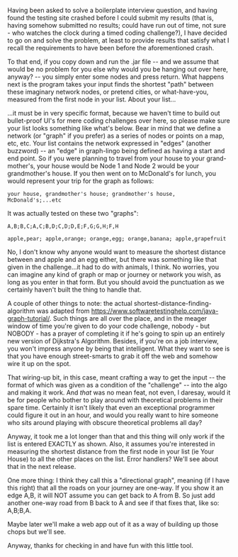 Having been asked to solve a boilerplate interview question, and having found the testing site crashed before
I could submit my results (that is, having somehow submitted no results; could have run out of time, 
not sure - who watches the clock during a timed coding challenge?), I have decided to go on and solve the problem,
at least to provide results that satisfy what I recall the requirements to have been before the aforementioned
crash.

To that end, if you copy down and run the .jar file -- and we assume that would be no problem for you else why would you
be hanging out over here, anyway? -- you simply enter some nodes and press return.  What happens next is 
the program takes your input finds the shortest "path" between these imaginary network nodes, or pretend cities,
or what-have-you, measured from the first node in your list. About your list...

...it must  be in very specific format, because we haven't time to build out bullet-proof UI's for mere coding
challenges over here, so please make sure your list looks something like what's below.  Bear in mind that we define
a network (or "graph" if you prefer) as a series of nodes or points on a map, etc, etc.  Your list contains
the network expressed in "edges" (another buzzword) -- an "edge" in graph-lingo being defined as having a start and
end point.  So if you were planning to travel from your house to your grand-mother's, your house would be Node 1 and
Node 2 would be your grandmother's house.  If you then went on to McDonald's for lunch, you would represent your
trip for the graph as follows:

`your house, grandmother's house; grandmother's house, McDonald's;...etc`

It was actually tested on these two "graphs":

`A,B;B,C;A,C;B,D;C,D;D,E;F,G;G,H;F,H`

`apple,pear; apple,orange; orange,egg; orange,banana; apple,grapefruit`

No, I don't know why anyone would want to measure the shortest distance between and apple and an egg either, but
there was something like that given in the challenge...it had to do with animals, I think.  No worries, 
you can imagine any kind of graph  or map or journey or network you wish, as long as you enter in that form. But you should avoid the punctuation as we certainly haven't built the thing to handle that.

A couple of other things to note: the actual shortest-distance-finding-algorithm was adapted from 
https://www.softwaretestinghelp.com/java-graph-tutorial/. Such things are all over the place, and 
in the meager window of time you're given to do your code challenge, nobody - but NOBODY - has a prayer of 
completing it if he's going to spin up an entirely new version of Dijkstra's Algorithm.  Besides, 
if you're on a job interview, you won't impress anyone by being that intelligent.  What they want to see is that
you have enough street-smarts to grab it off the web and somehow wire it up on the spot.

That wiring-up bit, in this case, meant crafting a way to get the input -- the format of which was given as a condition
of the "challenge" -- into the algo and making it work.  And _that_ was no mean feat, not even, I daresay, would it be for people who
bother to play around with theoretical problems in their spare time.  Certainly it isn't likely that even an
exceptional programmer could figure it out in an hour, and would you really want to hire someone who sits around 
playing with obscure theoretical problems all day?

Anyway, it took me a lot longer than that and this thing will only work if the list is entered EXACTLY as shown.
Also, it assumes you're interested in measuring the shortest distance from the first node in your list (ie Your House)
to all the other places on the list.  Error handlers? We'll see about that in the next release. 

One more thing: I think they call this a "directional graph", meaning (if I have this right) that all the roads on your journey are one-way.  If you show it an edge A,B, it will NOT assume you can get back to A from B. So just add another one-way road from B back to A and see if that fixes that, like so:
A,B;B,A. 

Maybe later we'll make a web app out of it as a way of building up those chops but we'll see.

Anyway, thanks for checking in and have fun with this little tool.  
